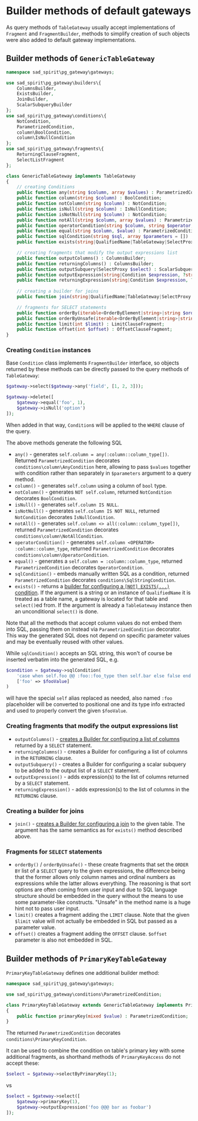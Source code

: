 # Builder methods of default gateways

As query methods of `TableGateway` usually accept implementations of `Fragment` and `FragmentBuilder`, methods to
simplify creation of such objects were also added to default gateway implementations.

## Builder methods of `GenericTableGateway`

```PHP
namespace sad_spirit\pg_gateway\gateways;

use sad_spirit\pg_gateway\builders\{
    ColumnsBuilder,
    ExistsBuilder,
    JoinBuilder,
    ScalarSubqueryBuilder
};
use sad_spirit\pg_gateway\conditions\{
    NotCondition,
    ParametrizedCondition,
    column\BoolCondition,
    column\IsNullCondition
};
use sad_spirit\pg_gateway\fragments\{
    ReturningClauseFragment,
    SelectListFragment
};

class GenericTableGateway implements TableGateway
{
    // creating Conditions
    public function any(string $column, array $values) : ParametrizedCondition;
    public function column(string $column) : BoolCondition;
    public function notColumn(string $column) : NotCondition;
    public function isNull(string $column) : IsNullCondition;
    public function isNotNull(string $column) : NotCondition;
    public function notAll(string $column, array $values) : ParametrizedCondition;
    public function operatorCondition(string $column, string $operator, mixed $value) : ParametrizedCondition;
    public function equal(string $column, $value) : ParametrizedCondition;
    public function sqlCondition(string $sql, array $parameters = []) : ParametrizedCondition;
    public function exists(string|QualifiedName|TableGateway|SelectProxy $select) : ExistsBuilder;

    // creating fragments that modify the output expressions list
    public function outputColumns() : ColumnsBuilder;
    public function returningColumns() : ColumnsBuilder;
    public function outputSubquery(SelectProxy $select) : ScalarSubqueryBuilder;
    public function outputExpression(string|Condition $expression, ?string $alias = null) : SelectListFragment;
    public function returningExpression(string|Condition $expression, ?string $alias = null) : ReturningClauseFragment;
    
    // creating a builder for joins
    public function join(string|QualifiedName|TableGateway|SelectProxy $joined) : JoinBuilder;

    // fragments for SELECT statements
    public function orderBy(iterable<OrderByElement|string>|string $orderBy) : OrderByClauseFragment;
    public function orderByUnsafe(iterable<OrderByElement|string>|string $orderBy) : OrderByClauseFragment;
    public function limit(int $limit) : LimitClauseFragment;
    public function offset(int $offset) : OffsetClauseFragment;
}
```

### Creating `Condition` instances

Base `Condition` class implements `FragmentBuilder` interface, so objects returned by these methods can be
directly passed to the query methods of `TableGateway`:
```PHP
$gateway->select($gateway->any('field', [1, 2, 3]));

$gateway->delete([
    $gateway->equal('foo', 1),
    $gateway->isNull('option')
]);
```
When added in that way, `Condition`s will be applied to the `WHERE` clause of the query.

The above methods generate the following SQL
 * `any()` - generates `self.column = any(:column::column_type[])`. 
   Returned `ParametrizedCondition` decorates `conditions\column\AnyCondition` here,  allowing to pass `$values`
   together with condition rather than separately in `$parameters` argument to a query method.
 * `column()` - generates `self.column` using a column of `bool` type.
 * `notColumn()` - generates `NOT self.column`, returned `NotCondition` decorates `BoolCondition`.
 * `isNull()` - generates `self.column IS NULL`.
 * `isNotNull()` - generates `self.column IS NOT NULL`, returned `NotCondition` decorates `IsNullCondition`.
 * `notAll()` - generates `self.column <> all(:column::column_type[])`, returned `ParametrizedCondition`
   decorates `conditions\column\NotAllCondition`.
 * `operatorCondition()` - generates `self.column <OPERATOR> :column::column_type`, returned `ParametrizedCondition`
   decorates `conditions\column\OperatorCondition`.
 * `equal()` - generates a `self.column = :column::column_type`, returned `ParametrizedCondition`
   decorates `OperatorCondition`.
 * `sqlCondition()` - embeds manually written SQL as a condition, returned `ParametrizedCondition`
   decorates `conditions\SqlStringCondition`.
 * `exists()` - returns a [builder for configuring a `[NOT] EXISTS(...)` condition](./builders-classes.md).
   If the argument is a string or an instance of `QualifiedName` it is treated as a table name,
   a gateway is located for that table and `select()`ed from.
   If the argument is already a `TableGateway` instance then an unconditional `select()` is done. 

Note that all the methods that accept column values do not embed them into SQL, passing them on instead 
via `ParametrizedCondition` decorator. This way the generated SQL does not depend on specific parameter values
and may be eventually reused with other values.

While `sqlCondition()` accepts an SQL string, this won't of course be inserted verbatim into
the generated SQL, e.g.
```PHP
$condition = $gateway->sqlCondition(
    'case when self.foo @@ :foo::foo_type then self.bar else false end',
    ['foo' => $fooValue]
)
```
will have the special `self` alias replaced as needed, also named `:foo` placeholder will be converted
to positional one and its type info extracted and used to properly convert the given `$fooValue`.

### Creating fragments that modify the output expressions list

 * `outputColumns()` - [creates a Builder for configuring a list of columns](./builders-classes.md) returned by
   a `SELECT` statement.
 * `returningColumns()` - creates a Builder for configuring a list of columns in the `RETURNING`
   clause.
 * `outputSubquery()` - creates a Builder for configuring
   a scalar subquery to be added to the output list of a `SELECT` statement.
 * `outputExpression()` - adds expression(s) to the list of columns returned by a `SELECT` statement.
 * `returningExpression()` - adds expression(s) to the list of columns in the `RETURNING` clause.


### Creating a builder for joins

* `join()` - [creates a Builder for configuring a join](./builders-classes.md) to the given table.
   The argument has the same semantics as for `exists()` method described above.

### Fragments for `SELECT` statements

 * `orderBy()` / `orderByUnsafe()` - these create fragments that set the `ORDER BY` list of a `SELECT` query
   to the given expressions, the difference being that the former allows only column names and ordinal numbers
   as expressions while the latter allows everything. The reasoning is that sort options are often coming from
   user input and due to SQL language structure should be embedded in the query without the means to use
   some parameter-like constructs. "Unsafe" in the method name is a huge hint not to pass user input. 
 * `limit()` creates a fragment adding the `LIMIT` clause. Note that the given `$limit` value will not actually
   be embedded in SQL but passed as a parameter value.
 * `offset()` creates a fragment adding the `OFFSET` clause. `$offset` parameter is also not embedded in SQL.

## Builder methods of `PrimaryKeyTableGateway`

`PrimaryKeyTableGateway` defines one additional builder method:
```PHP
namespace sad_spirit\pg_gateway\gateways;

use sad_spirit\pg_gateway\conditions\ParametrizedCondition;

class PrimaryKeyTableGateway extends GenericTableGateway implements PrimaryKeyAccess
{
    public function primaryKey(mixed $value) : ParametrizedCondition;
}
```
 
The returned `ParametrizedCondition` decorates `conditions\PrimaryKeyCondition`.

It can be used to combine the condition on table's primary key with some additional fragments, as shorthand
methods of `PrimaryKeyAccess` do not accept these:

```PHP
$select = $gateway->selectByPrimaryKey(1);
```
vs
```PHP
$select = $gateway->select([
    $gateway->primaryKey(1),
    $gateway->outputExpression('foo @@@ bar as foobar')
]);
```

